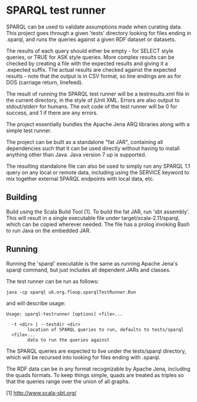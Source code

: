 SPARQL test runner
==================

SPARQL can be used to validate assumptions made when curating data.
This project goes through a given 'tests' directory looking for files
ending in .sparql, and runs the queries against a given RDF dataset or
datasets.

The results of each query should either be empty - for SELECT style
queries, or TRUE for ASK style queries.  More complex results can be
checked by creating a file with the expected results and giving it a
.expected suffix.  The actual results are checked against the expected
results - note that the output is in CSV format, so line endings are
as for DOS (carriage return, linefeed).

The result of running the SPARQL test runner will be a testresults.xml
file in the current directory, in the style of jUnit XML.  Errors are
also output to stdout/stderr for humans.  The exit code of the test
runner will be 0 for success, and 1 if there are any errors.

The project essentially bundles the Apache Jena ARQ libraries along
with a simple test runner.

The project can be built as a standalone "fat JAR", containing all
dependencies such that it can be used directly without having to
install anything other than Java.  Java version 7 up is supported.

The resulting standalone file can also be used to simply run any
SPARQL 1.1 query on any local or remote data, including using the
SERVICE keyword to mix together external SPARQL endpoints with local
data, etc.

Building
--------

Build using the Scala Build Tool [1].  To build the fat JAR, run 'sbt
assembly'.  This will result in a single executable file under
target/scala-2.11/sparql, which can be copied wherever needed.  The
file has a prolog invoking Bash to run Java on the embedded JAR.

Running
-------

Running the 'sparql' executable is the same as running Apache Jena's
sparql command, but just includes all dependent JARs and classes.

The test runner can be run as follows:

    java -cp sparql uk.org.floop.sparqlTestRunner.Run

and will describe usage:

    Usage: sparql-testrunner [options] <file>...

      -t <dir> | --testdir <dir>
            location of SPARQL queries to run, defaults to tests/sparql
      <file>...
            data to run the queries against

The SPARQL queries are expected to live under the tests/sparql
directory, which will be recursed into looking for files ending with
.sparql.

The RDF data can be in any format recognizable by Apache Jena,
including the quads formats.  To keep things simple, quads are treated
as triples so that the queries range over the union of all graphs.

[1] http://www.scala-sbt.org/
